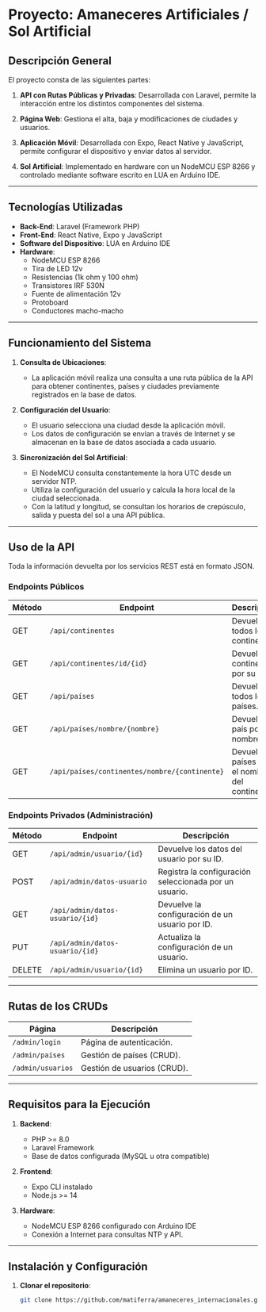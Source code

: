 # Proyecto: Amaneceres Artificiales / Sol Artificial

## Descripción General

El proyecto consta de las siguientes partes:

1. **API con Rutas Públicas y Privadas**: 
   Desarrollada con Laravel, permite la interacción entre los distintos componentes del sistema.
   
2. **Página Web**:
   Gestiona el alta, baja y modificaciones de ciudades y usuarios.
   
3. **Aplicación Móvil**:
   Desarrollada con Expo, React Native y JavaScript, permite configurar el dispositivo y enviar datos al servidor.
   
4. **Sol Artificial**:
   Implementado en hardware con un NodeMCU ESP 8266 y controlado mediante software escrito en LUA en Arduino IDE.

---

## Tecnologías Utilizadas

- **Back-End**: Laravel (Framework PHP)
- **Front-End**: React Native, Expo y JavaScript
- **Software del Dispositivo**: LUA en Arduino IDE
- **Hardware**:
  - NodeMCU ESP 8266
  - Tira de LED 12v
  - Resistencias (1k ohm y 100 ohm)
  - Transistores IRF 530N
  - Fuente de alimentación 12v
  - Protoboard
  - Conductores macho-macho

---

## Funcionamiento del Sistema

1. **Consulta de Ubicaciones**:
   - La aplicación móvil realiza una consulta a una ruta pública de la API para obtener continentes, países y ciudades previamente registrados en la base de datos.

2. **Configuración del Usuario**:
   - El usuario selecciona una ciudad desde la aplicación móvil.
   - Los datos de configuración se envían a través de Internet y se almacenan en la base de datos asociada a cada usuario.

3. **Sincronización del Sol Artificial**:
   - El NodeMCU consulta constantemente la hora UTC desde un servidor NTP.
   - Utiliza la configuración del usuario y calcula la hora local de la ciudad seleccionada.
   - Con la latitud y longitud, se consultan los horarios de crepúsculo, salida y puesta del sol a una API pública.

---

## Uso de la API

Toda la información devuelta por los servicios REST está en formato JSON.

### **Endpoints Públicos**

| Método | Endpoint                                    | Descripción                                      |
|--------|---------------------------------------------|--------------------------------------------------|
| GET    | `/api/continentes`                          | Devuelve todos los continentes.                 |
| GET    | `/api/continentes/id/{id}`                  | Devuelve un continente por su ID.               |
| GET    | `/api/países`                               | Devuelve todos los países.                      |
| GET    | `/api/países/nombre/{nombre}`               | Devuelve un país por su nombre.                 |
| GET    | `/api/países/continentes/nombre/{continente}` | Devuelve países por el nombre del continente.   |

### **Endpoints Privados (Administración)**

| Método | Endpoint                                   | Descripción                                      |
|--------|--------------------------------------------|--------------------------------------------------|
| GET    | `/api/admin/usuario/{id}`                 | Devuelve los datos del usuario por su ID.       |
| POST   | `/api/admin/datos-usuario`                | Registra la configuración seleccionada por un usuario. |
| GET    | `/api/admin/datos-usuario/{id}`           | Devuelve la configuración de un usuario por ID. |
| PUT    | `/api/admin/datos-usuario/{id}`           | Actualiza la configuración de un usuario.       |
| DELETE | `/api/admin/usuario/{id}`                 | Elimina un usuario por ID.                      |

---

## Rutas de los CRUDs

| Página           | Descripción                              |
|-------------------|------------------------------------------|
| `/admin/login`    | Página de autenticación.                |
| `/admin/países`   | Gestión de países (CRUD).               |
| `/admin/usuarios` | Gestión de usuarios (CRUD).             |

---

## Requisitos para la Ejecución

1. **Backend**:
   - PHP >= 8.0
   - Laravel Framework
   - Base de datos configurada (MySQL u otra compatible)
   
2. **Frontend**:
   - Expo CLI instalado
   - Node.js >= 14

3. **Hardware**:
   - NodeMCU ESP 8266 configurado con Arduino IDE
   - Conexión a Internet para consultas NTP y API.

---

## Instalación y Configuración

1. **Clonar el repositorio**:
   ```bash
   git clone https://github.com/matiferra/amaneceres_internacionales.git
